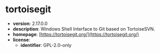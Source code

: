 # tortoisegit

- **version**: 2.17.0.0
- **description**: Windows Shell Interface to Git based on TortoiseSVN.
- **homepage**: [https://tortoisegit.org/](https://tortoisegit.org/)
- **license**:
  - **identifier**: GPL-2.0-only


